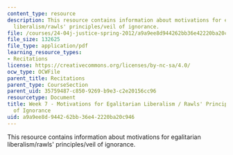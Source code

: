```yaml
---
content_type: resource
description: This resource contains information about motivations for egalitarian
  liberalism/rawls' principles/veil of ignorance.
file: /courses/24-04j-justice-spring-2012/a9a9ee8d944262bb36e42220ba20c946_MIT24_04JS12_Week7.pdf
file_size: 132625
file_type: application/pdf
learning_resource_types:
- Recitations
license: https://creativecommons.org/licenses/by-nc-sa/4.0/
ocw_type: OCWFile
parent_title: Recitations
parent_type: CourseSection
parent_uid: 35759487-c850-9269-b9e3-c2e20156cc96
resourcetype: Document
title: Week 7 - Motivations for Egalitarian Liberalism / Rawls' Principles / Veil
  of Ignorance
uid: a9a9ee8d-9442-62bb-36e4-2220ba20c946
---
```

This resource contains information about motivations for egalitarian liberalism/rawls' principles/veil of ignorance.